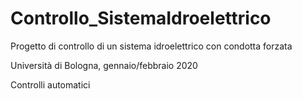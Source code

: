 # Controllo_SistemaIdroelettrico
Progetto di controllo di un sistema idroelettrico con condotta forzata

Università di Bologna, gennaio/febbraio 2020

Controlli automatici
